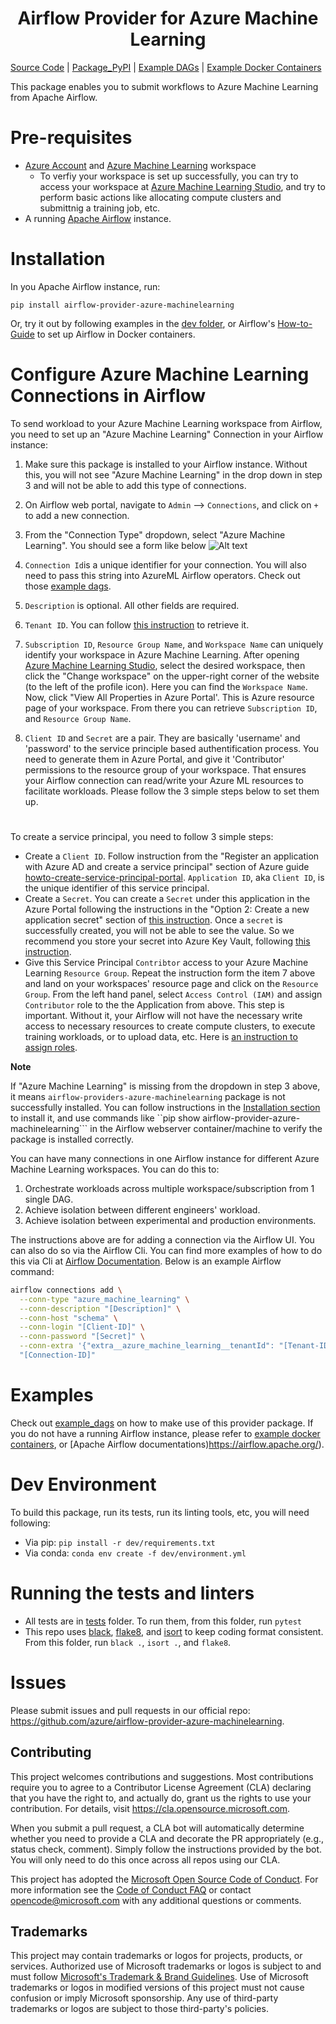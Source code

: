 <h1 align="center">
Airflow Provider for Azure Machine Learning
</h1>

[Source Code](https://github.com/Azure/airflow-provider-azure-machinelearning) | [Package_PyPI](https://pypi.org/project/airflow-provider-azure-machinelearning/) | [Example DAGs](/airflow_provider_azure_machinelearning/example_dags/) | [Example Docker Containers](dev/)

This package enables you to submit workflows to Azure Machine Learning from Apache Airflow.

# Pre-requisites

- [Azure Account](https://azure.microsoft.com/en-us/get-started/azure-portal) and [Azure Machine Learning](https://azure.microsoft.com/en-us/products/machine-learning) workspace
    - To verfiy your workspace is set up successfully, you can try to access your workspace at [Azure Machine Learning Studio](https://ml.azure.com/), and try to perform basic actions like allocating compute clusters and submittnig a training job, etc.
- A running [Apache Airflow](https://airflow.apache.org/) instance.

# Installation
In you Apache Airflow instance, run:
```
pip install airflow-provider-azure-machinelearning
```
Or, try it out by following examples in the [dev folder](dev/), or Airflow's [How-to-Guide](https://airflow.apache.org/docs/apache-airflow/stable/howto/docker-compose/index.html) to set up Airflow in Docker containers.

# Configure Azure Machine Learning Connections in Airflow

To send workload to your Azure Machine Learning workspace from Airflow, you need to set up an "Azure Machine Learning" Connection in your Airflow instance:
1. Make sure this package is installed to your Airflow instance. Without this, you will not see "Azure Machine Learning" in the drop down in step 3 and will not be able to add this type of connections.

2. On Airflow web portal, navigate to ```Admin``` --> ```Connections```, and click on ```+``` to add a new connection.

3. From the "Connection Type" dropdown, select "Azure Machine Learning". You should see a form like below
   ![Alt text](resources/Airflow_AzureMachineLearning_Connection.jpg "Azure Machine Learning Connection")

4. ```Connection Id```is a unique identifier for your connection. You will also need to pass this string into AzureML Airflow operators. Check out those [example dags](airflow_provider_azure_machinelearning/example_dags/).

5.  ```Description``` is optional. All other fields are required.

6. ```Tenant ID```. You can follow [this instruction](https://learn.microsoft.com/en-us/azure/active-directory/fundamentals/active-directory-how-to-find-tenant "How to find your Azure Active Directory tenant ID") to retrieve it.

7. ```Subscription ID```, ```Resource Group Name```, and ```Workspace Name``` can uniquely identify your workspace in Azure Machine Learning. After opening [Azure Machine Learning Studio](https://ml.azure.com/home), select the desired workspace, then click the "Change workspace" on the upper-right corner of the website (to the left of the profile icon). Here you can find the ```Workspace Name```. Now, click "View All Properties in Azure Portal'. This is Azure resource page of your workspace. From there you can retrieve ```Subscription ID```, and ```Resource Group Name```.

8. ```Client ID``` and ```Secret``` are a pair. They are basically 'username' and 'password' to the service principle based authentification process. You need to generate them in Azure Portal, and give it 'Contributor' permissions to the resource group of your workspace. That ensures your Airflow connection can read/write your Azure ML resources to facilitate workloads. Please follow the 3 simple steps below to set them up.

#
To create a service principal, you need to follow 3 simple steps:
* Create a ```Client ID```. Follow instruction from the "Register an application with Azure AD and create a service principal" section of Azure guide [howto-create-service-principal-portal](https://learn.microsoft.com/en-us/azure/active-directory/develop/howto-create-service-principal-portal). ```Application ID```, aka ```Client ID```, is the unique identifier of this service principal.
* Create a ```Secret```. You can create a ```Secret``` under this application in the Azure Portal following the instructions in the "Option 2: Create a new application secret" section of [this instruction](https://learn.microsoft.com/en-us/azure/active-directory/develop/howto-create-service-principal-portal). Once a ```secret``` is successfully created, you will not be able to see the value. So we recommend you store your secret into Azure Key Vault, following [this instruction](https://learn.microsoft.com/en-us/azure/key-vault/secrets/quick-create-portal).
* Give this Service Principal ```Contribtor``` access to your Azure Machine Learning ```Resource Group```. Repeat the instruction form the item 7 above and land on your workspaces' resource page and click on the ```Resource Group```. From the left hand panel, select ```Access Control (IAM)``` and assign ```Contributor``` role to the the Application from above. This step is important. Without it, your Airflow will not have the necessary write access to necessary resources to create compute clusters, to execute training workloads, or to upload data, etc. Here is [an instruction to assign roles](https://learn.microsoft.com/en-us/azure/role-based-access-control/role-assignments-portal).

**Note**

If "Azure Machine Learning" is missing from the dropdown in step 3 above, it means ```airflow-providers-azure-machinelearning``` package is not successfully installed. You can follow instructions in the [Installation section](#Installation) to install it, and use commands like ``pip show airflow-provider-azure-machinelearning``` in the Airflow webserver container/machine to verify the package is installed correctly.

You can have many connections in one Airflow instance for different Azure Machine Learning workspaces. You can do this to:
1. Orchestrate workloads across multiple workspace/subscription from 1 single DAG.
2. Achieve isolation between different engineers' workload.
3. Achieve isolation between experimental and production environments.

The instructions above are for adding a connection via the Airflow UI. You can also do so via the Airflow Cli. You can find more examples of how to do this via Cli at [Airflow Documentation](https://airflow.apache.org/docs/apache-airflow/stable/howto/connection.html). Below is an example Airflow command:
```bash
airflow connections add \
  --conn-type "azure_machine_learning" \
  --conn-description "[Description]" \
  --conn-host "schema" \
  --conn-login "[Client-ID]" \
  --conn-password "[Secret]" \
  --conn-extra '{"extra__azure_machine_learning__tenantId": "[Tenant-ID]", "extra__azure_machine_learning__subscriptionId": "[Subscription-ID]", "extra__azure_machine_learning__resource_group_name": "[Resource-Group-Name]", "extra__azure_machine_learning__workspace_name": "[Workspace-Name]"}' \
  "[Connection-ID]"
```
# Examples

Check out [example_dags](airflow_provider_azure_machinelearning/example_dags/) on how to make use of this provider package. If you do not have a running Airflow instance, please refer to [example docker containers](dev/), or [Apache Airflow documentations\)https://airflow.apache.org/).

# Dev Environment

To build this package, run its tests, run its linting tools, etc, you will need following:
- Via pip: ```pip install -r dev/requirements.txt```
- Via conda: ```conda env create -f dev/environment.yml```

# Running the tests and linters
- All tests are in [tests](tests) folder. To run them, from this folder, run ```pytest```
- This repo uses [black](https://github.com/psf/black), [flake8](https://github.com/PyCQA/flake8), and [isort](https://github.com/PyCQA/isort) to keep coding format consistent. From this folder, run ```black .```, ```isort .```, and ```flake8```.

# Issues

Please submit issues and pull requests in our official repo: https://github.com/azure/airflow-provider-azure-machinelearning.

## Contributing

This project welcomes contributions and suggestions.  Most contributions require you to agree to a
Contributor License Agreement (CLA) declaring that you have the right to, and actually do, grant us
the rights to use your contribution. For details, visit https://cla.opensource.microsoft.com.

When you submit a pull request, a CLA bot will automatically determine whether you need to provide
a CLA and decorate the PR appropriately (e.g., status check, comment). Simply follow the instructions
provided by the bot. You will only need to do this once across all repos using our CLA.

This project has adopted the [Microsoft Open Source Code of Conduct](https://opensource.microsoft.com/codeofconduct/).
For more information see the [Code of Conduct FAQ](https://opensource.microsoft.com/codeofconduct/faq/) or
contact [opencode@microsoft.com](mailto:opencode@microsoft.com) with any additional questions or comments.

## Trademarks

This project may contain trademarks or logos for projects, products, or services. Authorized use of Microsoft
trademarks or logos is subject to and must follow
[Microsoft's Trademark & Brand Guidelines](https://www.microsoft.com/en-us/legal/intellectualproperty/trademarks/usage/general).
Use of Microsoft trademarks or logos in modified versions of this project must not cause confusion or imply Microsoft sponsorship.
Any use of third-party trademarks or logos are subject to those third-party's policies.
